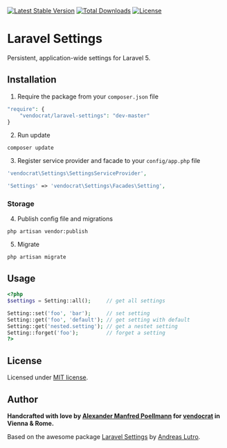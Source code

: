 [![Latest Stable Version](https://poser.pugx.org/vendocrat/laravel-settings/v/stable)](https://packagist.org/packages/vendocrat/laravel-settings)
[![Total Downloads](https://poser.pugx.org/vendocrat/laravel-settings/downloads)](https://packagist.org/packages/vendocrat/laravel-settings)
[![License](https://poser.pugx.org/vendocrat/laravel-settings/license)](https://packagist.org/packages/vendocrat/laravel-settings)

# Laravel Settings

Persistent, application-wide settings for Laravel 5.

## Installation

1. Require the package from your `composer.json` file

```php
"require": {
	"vendocrat/laravel-settings": "dev-master"
}
```

2. Run update

```
composer update
```

3. Register service provider and facade to your `config/app.php` file

```php
'vendocrat\Settings\SettingsServiceProvider',

'Settings' => 'vendocrat\Settings\Facades\Setting',
```

### Storage

4. Publish config file and migrations

```
php artisan vendor:publish
```

5. Migrate

```
php artisan migrate
```

## Usage

```php
<?php
$settings = Setting::all();		// get all settings

Setting::set('foo', 'bar');		// set setting
Setting::get('foo', 'default'); // get setting with default
Setting::get('nested.setting'); // get a nestet setting
Setting::forget('foo');			// forget a setting
?>
```

## License

Licensed under [MIT license](http://opensource.org/licenses/MIT).

## Author

**Handcrafted with love by [Alexander Manfred Poellmann](http://twitter.com/AMPoellmann) for [vendocrat](https://vendocr.at) in Vienna &amp; Rome.**

Based on the awesome package [Laravel Settings](https://github.com/anlutro/laravel-settings) by [Andreas Lutro](http://www.lutro.me).